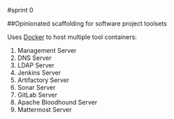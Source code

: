 #sprint 0

##Opinionated scaffolding for software project toolsets

Uses [Docker](http://docker.org) to host multiple tool containers:

1. Management Server
1. DNS Server
1. LDAP Server
1. Jenkins Server
1. Artifactory Server
1. Sonar Server
1. GitLab Server
1. Apache Bloodhound Server
1. Mattermost Server

